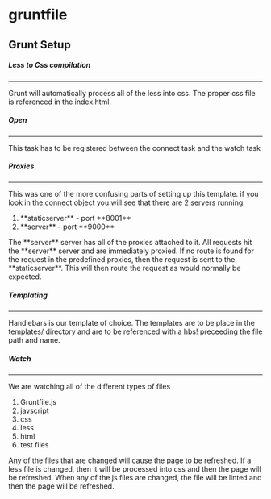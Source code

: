gruntfile
=========


## Grunt Setup

##### Less to Css compilation
--------------------------
<p>Grunt will automatically process all of the less into css.  The proper css file is referenced in the index.html.</p>

##### Open
--------------
<p>This task has to be registered between the connect task and the watch task</p>

##### Proxies
-------------
<p>This was one of the more confusing parts of setting up this template.  if you look in the connect object you will see that
  there are 2 servers running.</p>

  <ol>
    <li>**staticserver** - port **8001**</li>
    <li>**server** - port **9000**</li>
  </ol>

<p>The **server** server has all of the proxies attached to it.  All requests hit the **server** server and are immediately proxied.
    If no route is found for the request in the predefined proxies, then the request is sent to the **staticserver**.  This will then route
    the request as would normally be expected.</p>

##### Templating
----------------

<p>Handlebars is our template of choice.  The templates are to be place in the templates/ directory and are to be referenced with a hbs!
  preceeding the file path and name.  </p>

##### Watch
------------
<p>We are watching all of the different types of files</P>

  <ol>
    <li>Gruntfile.js</li>
    <li>javscript</li>
    <li>css</li>
    <li>less</li>
    <li>html</li>
    <li>test files</li>
  </ol>

<p>Any of the files that are changed will cause the page to be refreshed.  If a less file is changed, then it will be processed into css and
 then the page will be refreshed.  When any of the js files are changed, the file will be linted and then the page will be refreshed.</p>